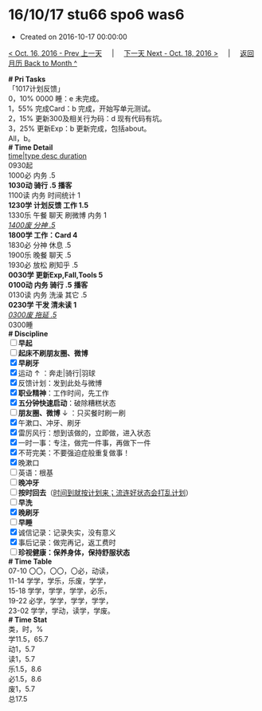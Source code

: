# 16/10/17 stu66 spo6 was6

- Created on 2016-10-17 00:00:00

[< Oct. 16, 2016 - Prev 上一天](_archived/lifelogs/2016/10/d16.md) &nbsp; &nbsp; | &nbsp; &nbsp; [下一天 Next - Oct. 18, 2016 >](_archived/lifelogs/2016/10/d18.md) &nbsp; &nbsp; |  &nbsp; &nbsp; [返回月历 Back to Month ^](_archived/lifelogs/2016/10/index.md)
<br/><div><b># Pri Tasks</b></div><div>「1017计划反馈」</div><div>0，10% 0000 睡：e 未完成。</div><div>1，55% 完成Card：b 完成，开始写单元测试。</div><div>2，15% 更新300及相关行为码：d 现有代码有坑。</div><div>3，25% 更新Exp：b 更新完成，包括about。</div><div>All，b。</div><div><b># Time Detail</b></div><div><u>time|type desc duration</u></div><div>0930起</div><div>1000必 内务 .5</div><div><b>1030动 骑行 .5</b> <b>播客</b></div><div>1100读 内务 时间统计 1</div><div><b>1230学 计划反馈 工作 1.5</b></div><div>1330乐 午餐 聊天 刷微博 内务 1</div><div><u><i>1400废 分神 .5</i></u></div><div><b>1800学 工作：Card 4</b></div><div>1830必 分神 休息 .5</div><div>1900乐 晚餐 聊天 .5</div><div>1930必 放松 刷知乎 .5</div><div><b>0030学 更新Exp,Fall,Tools 5</b></div><div><b>0100动 内务 骑行 .5</b> <b>播客</b></div><div>0130读 内务 洗澡 其它 .5</div><div><b>0230学 干发 清未读 1</b></div><div><u><i>0300废 拖延 .5</i></u></div><div>0300睡</div><div><b># Discipline</b></div><div><b><input type="checkbox"/></b><b>早起</b></div><div><input type="checkbox"/><b>起床不刷</b><b>朋友圈、微博</b></div><div><input checked="true" type="checkbox"/><b>早刷牙</b></div><div><input checked="true" type="checkbox"/>运动 ↑ ：奔走|骑行|羽球</div><div><input checked="true" type="checkbox"/>反馈计划：发到此处与微博</div><div><input checked="true" type="checkbox"/><b>职业精神</b>：工作时间，先工作</div><div><input checked="true" type="checkbox"/><b>五分钟快速启动</b>：破除糟糕状态</div><div><input type="checkbox"/><b>朋友圈、微博</b> ↓ ：只买餐时刷一刷</div><div><input checked="true" type="checkbox"/>午漱口、冲牙、刷牙</div><div><input checked="true" type="checkbox"/>雷厉风行：想到该做的，立即做，进入状态</div><div><input checked="true" type="checkbox"/>一时一事：专注，做完一件事，再做下一件</div><div><input checked="true" type="checkbox"/>不苛完美：不要强迫症般重复做事！</div><div><input checked="true" type="checkbox"/>晚漱口</div><div><input type="checkbox"/>英语：根基</div><div><b><input type="checkbox"/></b><b>晚冲牙</b></div><div><u><input type="checkbox"/></u><b>按时回去</b>（<u>时间到就按计划来；流连好状态会打乱计划</u>）</div><div><input type="checkbox"/><b>早洗</b></div><div><b><input checked="true" type="checkbox"/></b><b>晚刷牙</b></div><div><input type="checkbox"/><b>早睡</b></div><div><input checked="true" type="checkbox"/>诚信记录：记录失实，没有意义</div><div><input checked="true" type="checkbox"/>事后记录：做完再记，返工费时</div><div><b><input type="checkbox"/></b><b>珍视健康：保养身体，保持舒服状态</b></div><div><b># Time Table</b></div><div>07-10 〇〇，〇〇，〇必，动读，</div><div>11-14 学学，学乐，乐废，学学，</div><div>15-18 学学，学学，学学，必乐，</div><div>19-22 必学，学学，学学，学学，</div><div>23-02 学学，学动，读学，学废。</div><div><b># Time Stat</b></div><div>类，时，%</div><div>学11.5，65.7</div><div>动1，5.7</div><div>读1，5.7</div><div>乐1.5，8.6</div><div>必1.5，8.6</div><div>废1，5.7</div><div>总17.5</div>

